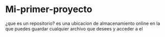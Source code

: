 # Mi-primer-proyecto
¿que es un repositorio?
es una ubicacion de almacenamiento online en la que puedes guardar cualquier archivo que desees y acceder a el
